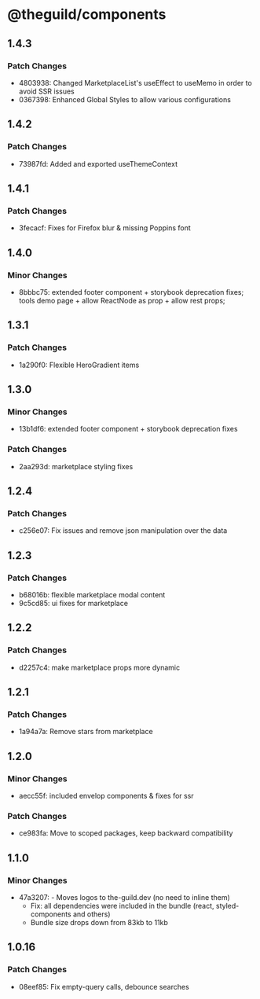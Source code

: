 # @theguild/components

## 1.4.3

### Patch Changes

- 4803938: Changed MarketplaceList's useEffect to useMemo in order to avoid SSR issues
- 0367398: Enhanced Global Styles to allow various configurations

## 1.4.2

### Patch Changes

- 73987fd: Added and exported useThemeContext

## 1.4.1

### Patch Changes

- 3fecacf: Fixes for Firefox blur & missing Poppins font

## 1.4.0

### Minor Changes

- 8bbbc75: extended footer component + storybook deprecation fixes;
  tools demo page + allow ReactNode as prop + allow rest props;

## 1.3.1

### Patch Changes

- 1a290f0: Flexible HeroGradient items

## 1.3.0

### Minor Changes

- 13b1df6: extended footer component + storybook deprecation fixes

### Patch Changes

- 2aa293d: marketplace styling fixes

## 1.2.4

### Patch Changes

- c256e07: Fix issues and remove json manipulation over the data

## 1.2.3

### Patch Changes

- b68016b: flexible marketplace modal content
- 9c5cd85: ui fixes for marketplace

## 1.2.2

### Patch Changes

- d2257c4: make marketplace props more dynamic

## 1.2.1

### Patch Changes

- 1a94a7a: Remove stars from marketplace

## 1.2.0

### Minor Changes

- aecc55f: included envelop components & fixes for ssr

### Patch Changes

- ce983fa: Move to scoped packages, keep backward compatibility

## 1.1.0

### Minor Changes

- 47a3207: - Moves logos to the-guild.dev (no need to inline them)
  - Fix: all dependencies were included in the bundle (react, styled-components and others)
  - Bundle size drops down from 83kb to 11kb

## 1.0.16

### Patch Changes

- 08eef85: Fix empty-query calls, debounce searches
